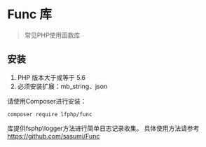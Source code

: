 # Func 库
> 常见PHP使用函数库

## 安装

1. PHP 版本大于或等于 5.6
2. 必须安装扩展：mb_string、json

请使用Composer进行安装：
```shell script
composer require lfphp/func
```

库提供fsphp\logger方法进行简单日志记录收集。
具体使用方法请参考 https://github.com/sasumi/Func